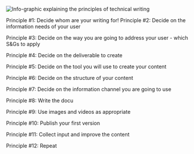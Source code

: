 ![Info-graphic explaining the principles of technical writing](https://github.com/JordanStanchev/Getting-Started-as-User-Assistance-Developer/blob/master/Principles%20of%20technical%20writing%20(2).jpg)

Principle #1: Decide whom are your writing for!
Principle #2: Decide on the information needs of your user

Principle #3: Decide on the way you are going to address your user - which S&Gs to apply

Principle #4: Decide on the deliverable to create

Principle #5: Decide on the tool you will use to create your content

Principle #6: Decide on the structure of your content

Principle #7: Decide on the information channel you are going to use

Principle #8: Write the docu

Principle #9: Use images and videos as appropriate

Principle #10: Publish your first version

Principle #11: Collect input and improve the content

Principle #12: Repeat

